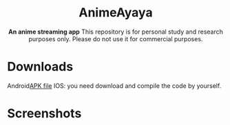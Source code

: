 <div align="center">
<h1>AnimeAyaya</h1>

**An anime streaming app**
This repository is for personal study and research purposes only.
Please do not use it for commercial purposes.

</div>

# Downloads
Android[APK file](https://github.com/HenryQuan/AnimeOne/releases/latest)
IOS: you need download and compile the code by yourself.

# Screenshots

